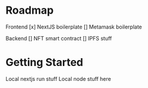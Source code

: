 # Roadmap

Frontend
[x] NextJS boilerplate
[] Metamask boilerplate

Backend
[] NFT smart contract
[] IPFS stuff

# Getting Started

Local nextjs run stuff
Local node stuff here